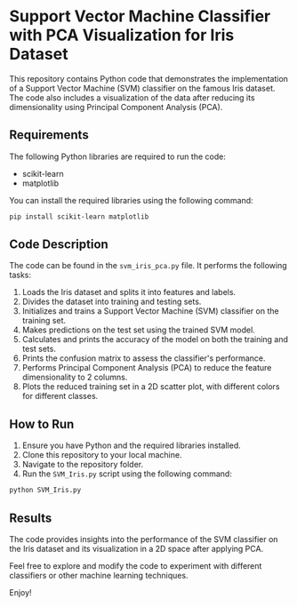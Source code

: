 # Support Vector Machine Classifier with PCA Visualization for Iris Dataset

This repository contains Python code that demonstrates the implementation of a Support Vector Machine (SVM) classifier on the famous Iris dataset. The code also includes a visualization of the data after reducing its dimensionality using Principal Component Analysis (PCA).

## Requirements

The following Python libraries are required to run the code:

- scikit-learn
- matplotlib

You can install the required libraries using the following command:

```bash
pip install scikit-learn matplotlib

```


## Code Description

The code can be found in the `svm_iris_pca.py` file. It performs the following tasks:

1. Loads the Iris dataset and splits it into features and labels.
2. Divides the dataset into training and testing sets.
3. Initializes and trains a Support Vector Machine (SVM) classifier on the training set.
4. Makes predictions on the test set using the trained SVM model.
5. Calculates and prints the accuracy of the model on both the training and test sets.
6. Prints the confusion matrix to assess the classifier's performance.
7. Performs Principal Component Analysis (PCA) to reduce the feature dimensionality to 2 columns.
8. Plots the reduced training set in a 2D scatter plot, with different colors for different classes.

## How to Run

1. Ensure you have Python and the required libraries installed.
2. Clone this repository to your local machine.
3. Navigate to the repository folder.
4. Run the `SVM_Iris.py` script using the following command:

```bash
python SVM_Iris.py

```


## Results

The code provides insights into the performance of the SVM classifier on the Iris dataset and its visualization in a 2D space after applying PCA.

Feel free to explore and modify the code to experiment with different classifiers or other machine learning techniques.

Enjoy!
